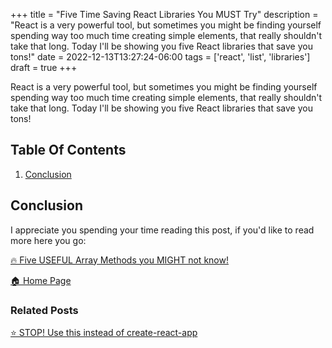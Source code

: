 +++
title = "Five Time Saving React Libraries You MUST Try"
description = "React is a very powerful tool, but sometimes you might be finding yourself spending way too much time creating simple elements, that really shouldn't take that long. Today I'll be showing you five React libraries that save you tons!"
date = 2022-12-13T13:27:24-06:00
tags = ['react', 'list', 'libraries']
draft = true
+++

React is a very powerful tool, but sometimes you might be finding yourself spending way too much time creating simple elements, that really shouldn't take that long. Today I'll be showing you five React libraries that save you tons!

## Table Of Contents
1. [Conclusion](#conclusion)



## Conclusion

I appreciate you spending your time reading this post, if you'd like to read more here you go:

[🔥 Five USEFUL Array Methods you MIGHT not know!](https://the-net-blog.netlify.app/post/five-useful-array-methods-you-might-not-know/)

[🏠  Home Page](https://the-net-blog.netlify.app/)

### Related Posts
[⭐️ STOP! Use this instead of create-react-app](https://the-net-blog.netlify.app/post/stop-use-this-instead-of-create-react-app/)


